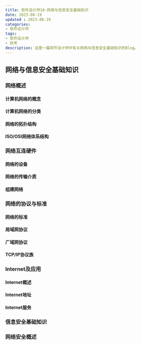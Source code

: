 ```yaml
---
title: 软件设计师10-网络与信息安全基础知识
date: 2023-08-19
updated : 2023-08-19
categories: 
- 软件设计师
tags: 
- 软件设计师
- 软考
description: 这是一篇软件设计师中有关网络与信息安全基础知识的Blog。
---
```


## 网络与信息安全基础知识

### 网络概述

#### 计算机网络的概念

#### 计算机网络的分类

#### 网络的拓扑结构

#### ISO/OSI网络体系结构

### 网络互连硬件

#### 网络的设备

#### 网络的传输介质

#### 组建网络

### 网络的协议与标准

#### 网络的标准

#### 局域网协议

#### 广域网协议

#### TCP/IP协议族

### Internet及应用

#### Internet概述

#### Internet地址

#### Internet服务

### 信息安全基础知识

### 网络安全概述
